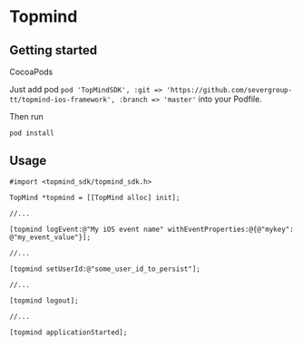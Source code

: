 
# Topmind

## Getting started

CocoaPods

Just add pod 
`pod 'TopMindSDK', :git => 'https://github.com/severgroup-tt/topmind-ios-framework', :branch => 'master'`
into your Podfile.

Then run

`pod install`

## Usage

```
#import <topmind_sdk/topmind_sdk.h>

TopMind *topmind = [[TopMind alloc] init];

//...

[topmind logEvent:@"My iOS event name" withEventProperties:@{@"mykey": @"my_event_value"}];

//...

[topmind setUserId:@"some_user_id_to_persist"];

//...

[topmind logout];

//...

[topmind applicationStarted];

```
